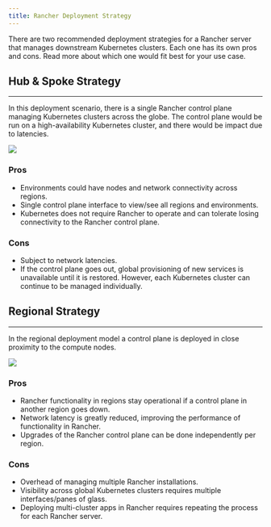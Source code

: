 ```yaml
---
title: Rancher Deployment Strategy
---
```


There are two recommended deployment strategies for a Rancher server that manages downstream Kubernetes clusters. Each one has its own pros and cons. Read more about which one would fit best for your use case.

## Hub & Spoke Strategy
---

In this deployment scenario, there is a single Rancher control plane managing Kubernetes clusters across the globe. The control plane would be run on a high-availability Kubernetes cluster, and there would be impact due to latencies.

![](/img/bpg/hub-and-spoke.png)

### Pros

* Environments could have nodes and network connectivity across regions.
* Single control plane interface to view/see all regions and environments.
* Kubernetes does not require Rancher to operate and can tolerate losing connectivity to the Rancher control plane.

### Cons

* Subject to network latencies.
* If the control plane goes out, global provisioning of new services is unavailable until it is restored. However, each Kubernetes cluster can continue to be managed individually.

## Regional Strategy
---
In the regional deployment model a control plane is deployed in close proximity to the compute nodes.

![](/img/bpg/regional.png)

### Pros

* Rancher functionality in regions stay operational if a control plane in another region goes down.
* Network latency is greatly reduced, improving the performance of functionality in Rancher.
* Upgrades of the Rancher control plane can be done independently per region.

### Cons

* Overhead of managing multiple Rancher installations.
* Visibility across global Kubernetes clusters requires multiple interfaces/panes of glass.
* Deploying multi-cluster apps in Rancher requires repeating the process for each Rancher server.
